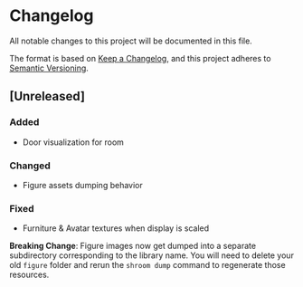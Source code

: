 # Changelog

All notable changes to this project will be documented in this file.

The format is based on [Keep a Changelog](https://keepachangelog.com/en/1.0.0/),
and this project adheres to [Semantic Versioning](https://semver.org/spec/v2.0.0.html).

## [Unreleased]

### Added

- Door visualization for room

### Changed

- Figure assets dumping behavior

### Fixed

- Furniture & Avatar textures when display is scaled

**Breaking Change**: Figure images now get dumped into a separate subdirectory corresponding to the library name. You will need to delete your old `figure` folder and rerun the `shroom dump` command to regenerate those resources.
